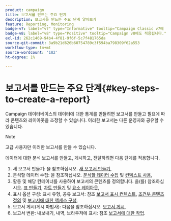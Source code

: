```yaml
---
product: campaign
title: 보고서를 만드는 주요 단계
description: 보고서를 만드는 주요 단계 알아보기
feature: Reporting, Monitoring
badge-v7: label="v7" type="Informative" tooltip="Campaign Classic v7에 적용"
badge-v8: label="v8" type="Positive" tooltip="Campaign v8에도 적용됩니다."
exl-id: 262c1469-94b4-4f81-9f6f-5c7f481765da
source-git-commit: 3a9b21d626b60754789c3f594ba798309f62a553
workflow-type: tm+mt
source-wordcount: '182'
ht-degree: 1%

---
```


# 보고서를 만드는 주요 단계{#key-steps-to-create-a-report}



Campaign 데이터베이스의 데이터에 대한 통계를 만들려면 보고서를 만들고 필요에 따라 콘텐츠와 레이아웃을 조정할 수 있습니다. 이러한 보고서는 다른 운영자와 공유할 수 있습니다.

>[!NOTE]
>
>고급 사용자만 이러한 보고서를 만들 수 있습니다.

데이터에 대한 분석 보고서를 만들고, 게시하고, 전달하려면 다음 단계를 적용합니다.

1. 새 보고서 만들기: 을 참조하십시오. [새 보고서 만들기](../../reporting/using/creating-a-new-report.md),
1. 분석할 데이터 수집: 을 참조하십시오. [분석할 데이터 수집](../../reporting/using/collecting-data-to-analyze.md) 및 [컨텍스트 사용](../../reporting/using/using-the-context.md),
1. 활동 및 해당 컨테이너를 사용하여 보고서의 콘텐츠를 정의합니다. 을(를) 참조하십시오. [표 만들기](../../reporting/using/creating-a-table.md), [차트 만들기](../../reporting/using/creating-a-chart.md) 및 [요소 레이아웃](../../reporting/using/element-layout.md),
1. 표시 옵션 구성: 표시 유형, 공유 보고서: 참조 [보고서 표시 컨텍스트](../../reporting/using/configuring-access-to-the-report.md#report-display-context), [조건부 콘텐츠 정의](../../reporting/using/defining-a-conditional-content.md) 및 [보고서에 대한 액세스 구성](../../reporting/using/configuring-access-to-the-report.md),
1. 보고서 게시(게시 마법사): 다음을 참조하십시오. [보고서 게시](../../reporting/using/configuring-access-to-the-report.md#publishing-the-report),
1. 보고서 변환: 내보내기, 내역, 브라우저에 표시: 참조 [보고서에 대한 작업](../../reporting/using/actions-on-reports.md).
